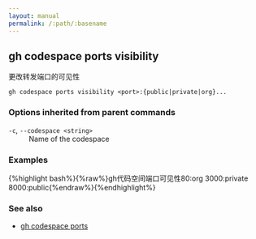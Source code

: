 ```yaml
---
layout: manual
permalink: /:path/:basename
---
```


## gh codespace ports visibility

更改转发端口的可见性

```
gh codespace ports visibility <port>:{public|private|org}...
```

### Options inherited from parent commands

<dl class="flags">
	<dt><code>-c</code>, <code>--codespace &lt;string&gt;</code></dt>
	<dd>Name of the codespace</dd>
</dl>

### Examples

{%highlight bash%}{%raw%}gh代码空间端口可见性80:org 3000:private 8000:public{%endraw%}{%endhighlight%}

### See also

-   [gh codespace ports](./gh_codespace_ports)
